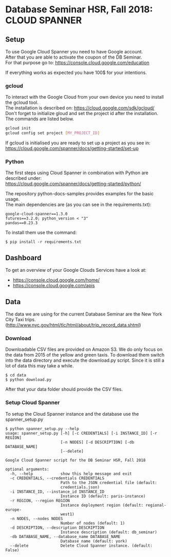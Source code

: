 # Database Seminar HSR, Fall 2018: CLOUD SPANNER
## Setup
To use Google Cloud Spanner you need to have Google account.  
After that you are able to activate the coupon of the DB Seminar.  
For that purpose go to: https://console.cloud.google.com/education  

If everything works as expected you have 100$ for your intentions.

### gcloud
To interact with the Google Cloud from your own device you need to install the gcloud tool.  
The installation is described on: https://cloud.google.com/sdk/gcloud/  
Don't forget to initialize gloud and set the project id after the installation. The commands are listed below.  
```bash
gcloud init
gcloud config set project [MY_PROJECT_ID]
```

If gcloud is initialised you are ready to set up a project as you see in:  
https://cloud.google.com/spanner/docs/getting-started/set-up  

### Python
The first steps using Cloud Spanner in combination with Python are described under:  
https://cloud.google.com/spanner/docs/getting-started/python/  

The repository python-docs-samples provides examples for the basic usage.  
The main dependencies are (as you can see in the requirements.txt):  
```
google-cloud-spanner==1.3.0
futures==3.2.0; python_version < "3"
pandas==0.23.3
```

To install them use the command:
```
$ pip install -r requirements.txt
```

## Dashboard
To get an overview of your Google Clouds Services have a look at:  
* https://console.cloud.google.com/home/
* https://console.cloud.google.com/apis

## Data
The data we are using for the current Database Seminar are the New York City Taxi trips. (http://www.nyc.gov/html/tlc/html/about/trip_record_data.shtml)

### Download
Downloadable CSV files are provided on Amazon S3.
We do only focus on the data from 2015 of the yellow and green taxis.
To download them switch into the data directory and execute the download.py script.
Since it is still a lot of data this may take a while.
```
$ cd data
$ python download.py 
```
After that your data folder should provide the CSV files.

### Setup Cloud Spanner
To setup the Cloud Spanner instance and the database use the spanner_setup.py

```
$ python spanner_setup.py --help
usage: spanner_setup.py [-h] [-c CREDENTIALS] [-i INSTANCE_ID] [-r REGION]
                        [-n NODES] [-d DESCRIPTION] [-db DATABASE_NAME]
                        [--delete]

Google Cloud Spanner script for the DB Seminar HSR, Fall 2018

optional arguments:
  -h, --help            show this help message and exit
  -c CREDENTIALS, --credentials CREDENTIALS
                        Path to the JSON credential file (default:
                        credentials.json)
  -i INSTANCE_ID, --instance_id INSTANCE_ID
                        Instance ID (default: paris-instance)
  -r REGION, --region REGION
                        Instance deployment region (default: regional-europe-
                        west1)
  -n NODES, --nodes NODES
                        Number of nodes (default: 1)
  -d DESCRIPTION, --description DESCRIPTION
                        Instance description (default: db_seminar)
  -db DATABASE_NAME, --database_name DATABASE_NAME
                        Database name (default: york)
  --delete              Delete Cloud Spanner instance. (default: False)
```
